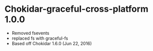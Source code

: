 # Chokidar-graceful-cross-platform 1.0.0
* Removed fsevents
* replaced fs with graceful-fs
* Based off Chokidar 1.6.0 (Jun 22, 2016)

